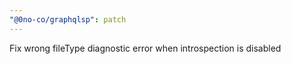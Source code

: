 ```yaml
---
"@0no-co/graphqlsp": patch
---
```


Fix wrong fileType diagnostic error when introspection is disabled
